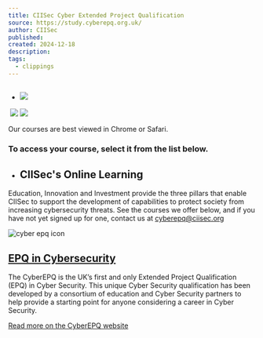 ```yaml
---
title: CIISec Cyber Extended Project Qualification
source: https://study.cyberepq.org.uk/
author: CIISec
published: 
created: 2024-12-18
description: 
tags:
  - clippings
---
```

- ## ![](https://study.cyberepq.org.uk/pluginfile.php/2/course/section/2/csiic%20logo%20%282%29.png)

 ![](https://study.cyberepq.org.uk/pluginfile.php/2/course/section/2/chrome.png) ![](https://study.cyberepq.org.uk/pluginfile.php/2/course/section/2/safari.png)

Our courses are best viewed in Chrome or Safari. 

### To access your course, select it from the list below.

- ## CIISec's Online Learning

Education, Innovation and Investment provide the three pillars that enable CIISec to support the development of capabilities to protect society from increasing cybersecurity threats. See the courses we offer below, and if you have not yet signed up for one, contact us at cyberepq@ciisec.org

![cyber epq icon](https://study.cyberepq.org.uk/pluginfile.php/33115/mod_label/intro/epq.png)

## [EPQ in Cybersecurity](https://cyberepq.org.uk/)

The CyberEPQ is the UK’s first and only Extended Project Qualification (EPQ) in Cyber Security. This unique Cyber Security qualification has been developed by a consortium of education and Cyber Security partners to help provide a starting point for anyone considering a career in Cyber Security.

[Read more on the CyberEPQ website](https://cyberepq.org.uk/)